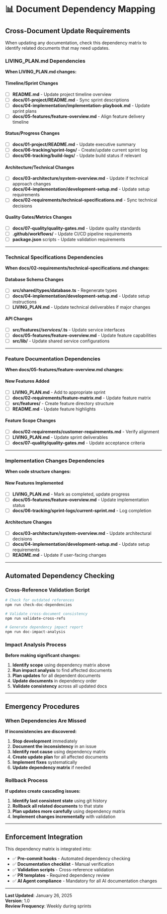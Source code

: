 # 📊 Document Dependency Mapping

## Cross-Document Update Requirements

When updating any documentation, check this dependency matrix to identify related documents that may need updates.

### **LIVING_PLAN.md** Dependencies

**When LIVING_PLAN.md changes:**

#### Timeline/Sprint Changes

- [ ] **README.md** - Update project timeline overview
- [ ] **docs/01-project/README.md** - Sync sprint descriptions
- [ ] **docs/04-implementation/implementation-playbook.md** - Update sprint plans
- [ ] **docs/05-features/feature-overview.md** - Align feature delivery timeline

#### Status/Progress Changes

- [ ] **docs/01-project/README.md** - Update executive summary
- [ ] **docs/06-tracking/sprint-logs/** - Create/update current sprint log
- [ ] **docs/06-tracking/build-logs/** - Update build status if relevant

#### Architecture/Technical Changes

- [ ] **docs/03-architecture/system-overview.md** - Update if technical approach changes
- [ ] **docs/04-implementation/development-setup.md** - Update setup requirements
- [ ] **docs/02-requirements/technical-specifications.md** - Sync technical decisions

#### Quality Gates/Metrics Changes

- [ ] **docs/07-quality/quality-gates.md** - Update quality standards
- [ ] **.github/workflows/** - Update CI/CD pipeline requirements
- [ ] **package.json** scripts - Update validation requirements

---

### **Technical Specifications** Dependencies

**When docs/02-requirements/technical-specifications.md changes:**

#### Database Schema Changes

- [ ] **src/shared/types/database.ts** - Regenerate types
- [ ] **docs/04-implementation/development-setup.md** - Update setup instructions
- [ ] **LIVING_PLAN.md** - Update technical deliverables if major changes

#### API Changes

- [ ] **src/features/_/services/_.ts** - Update service interfaces
- [ ] **docs/05-features/feature-overview.md** - Update feature capabilities
- [ ] **src/lib/** - Update shared service configurations

---

### **Feature Documentation** Dependencies

**When docs/05-features/feature-overview.md changes:**

#### New Features Added

- [ ] **LIVING_PLAN.md** - Add to appropriate sprint
- [ ] **docs/02-requirements/feature-matrix.md** - Update feature matrix
- [ ] **src/features/** - Create feature directory structure
- [ ] **README.md** - Update feature highlights

#### Feature Scope Changes

- [ ] **docs/02-requirements/customer-requirements.md** - Verify alignment
- [ ] **LIVING_PLAN.md** - Update sprint deliverables
- [ ] **docs/07-quality/quality-gates.md** - Update acceptance criteria

---

### **Implementation Changes** Dependencies

**When code structure changes:**

#### New Features Implemented

- [ ] **LIVING_PLAN.md** - Mark as completed, update progress
- [ ] **docs/05-features/feature-overview.md** - Update implementation status
- [ ] **docs/06-tracking/sprint-logs/current-sprint.md** - Log completion

#### Architecture Changes

- [ ] **docs/03-architecture/system-overview.md** - Update architectural decisions
- [ ] **docs/04-implementation/development-setup.md** - Update setup requirements
- [ ] **README.md** - Update if user-facing changes

---

## Automated Dependency Checking

### Cross-Reference Validation Script

```bash
# Check for outdated references
npm run check-doc-dependencies

# Validate cross-document consistency
npm run validate-cross-refs

# Generate dependency impact report
npm run doc-impact-analysis
```

### Impact Analysis Process

**Before making significant changes:**

1. **Identify scope** using dependency matrix above
2. **Run impact analysis** to find affected documents
3. **Plan updates** for all dependent documents
4. **Update documents** in dependency order
5. **Validate consistency** across all updated docs

---

## Emergency Procedures

### When Dependencies Are Missed

**If inconsistencies are discovered:**

1. **Stop development** immediately
2. **Document the inconsistency** in an issue
3. **Identify root cause** using dependency matrix
4. **Create update plan** for all affected documents
5. **Implement fixes** systematically
6. **Update dependency matrix** if needed

### Rollback Process

**If updates create cascading issues:**

1. **Identify last consistent state** using git history
2. **Rollback all related documents** to that state
3. **Plan updates more carefully** using dependency matrix
4. **Implement changes incrementally** with validation

---

## Enforcement Integration

This dependency matrix is integrated into:

- ✅ **Pre-commit hooks** - Automated dependency checking
- ✅ **Documentation checklist** - Manual verification
- ✅ **Validation scripts** - Cross-reference validation
- ✅ **PR templates** - Required dependency review
- ✅ **AI Agent compliance** - Mandatory for all AI documentation changes

---

**Last Updated**: January 26, 2025  
**Version**: 1.0  
**Review Frequency**: Weekly during sprints
